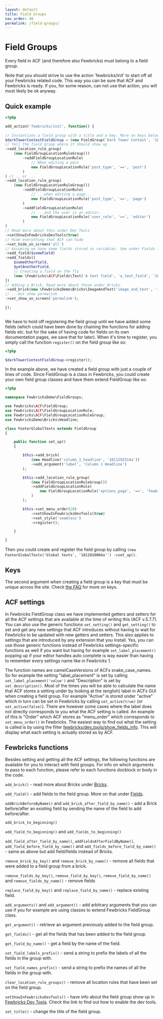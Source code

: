 ```yaml
---
layout: default
title: Field Groups 
nav_order: 40
permalink: /field-groups/
---
```


# Field Groups
Every field in ACF (and therefore also Fewbricks) must belong to a field group. 

Note that you should strive to use the action 'fewbricks/init' to start off all your Fewbricks related code. This way
 you can be sure that ACF and Fewbricks is ready. If you, for some reason, can not use that action, you will most 
 likely be ok anyway.

## Quick example

```php
<?php

add_action('fewbricks/init', function() {
    
// Instantiate a field group with a title and a key. More on keys below. 
$darkTowerContestFieldGroup = (new FieldGroup('Dark Tower Contest', '1811252128a'))
// Tell the field group where it should show up
->add_location_rule_group( 
    (new FieldGroupLocationRuleGroup())
        ->addFieldGroupLocationRule(
            // When editing a post
            new FieldGroupLocationRule('post_type', '==', 'post')
        )
) // ...or ...
->add_location_rule_group(
    (new FieldGroupLocationRuleGroup())
        ->addFieldGroupLocationRule(
            // ...when editing a page...
            new FieldGroupLocationRule('post_type', '==', 'page')
        )
        ->addFieldGroupLocationRule(
            // ...and the user is an editor.
            new FieldGroupLocationRule('user_role', '==', 'editor')
        )
)
// Read more about this under Dev Tools
->setShowInFewbricksDevTools(true)
// Hide everything that ACF can hide
->set_hide_on_screen('all')
// Assuming we have some fields stored in variables. See under Fields for more info
->add_field($someField)
->add_fields([
    $someOtherField,
    $yetAnotherField,
    // Creating a field on the fly
    (new \Fewbricks\ACF\Fields\Text('A text field', 'a_text_field', '1811302037a'))
])
// Adding a Brick. Read more about those under Bricks.
->add_brick(new \FewbricksDemo\Bricks\ImageAndText('image_and_text', '1811392037o'))
// ...but show permalink
->set_show_on_screen('permalink');
    
});
    
```

We have to hold off registering the field group until we have added some fields (which could have been done by 
chaining the functions for adding fields etc. but for the sake of having code for fields on its own documentation 
pages, we save that for later). When it's time to register, you simply call the function `register()` on the field 
group like so:

```php
<?php

$darkTowerContestFieldGroup->register();

```

In the example above, we have created a field group with just a couple of lines of code. Since FieldGroup is a class 
in Fewbricks, you could create your own field group classes and have them extend FieldGroup like so:

```php
<?php

namespace FewbricksDemo\FieldGroups;

use Fewbricks\ACF\FieldGroup;
use Fewbricks\ACF\FieldGroupLocationRule;
use Fewbricks\ACF\FieldGroupLocationRuleGroup;
use FewbricksDemo\Bricks\Headline;

class FooterGlobalTexts extends FieldGroup
{

    public function set_up()
    {

        $this->add_brick(
            (new Headline('column_1_headline', '1811292314a'))
            ->add_argument('label', 'Column 1 Headline')
        );

        $this->add_location_rule_group(
            (new FieldGroupLocationRuleGroup())
            ->addFieldGroupLocationRule(
                new FieldGroupLocationRule('options_page', '==', 'fewbricks-demo-options--global-texts')
            )
        );

        $this->set_menu_order(20)
            ->setShowInFewbricksDevTools(true)
            ->set_style('seamless')
            ->register();

    }

}

```

Then you could create and register the field group by calling `(new FooterGlobalTexts('Global texts', '1812010004a'')
->set_up()`.

## Keys
The second argument when creating a field group is a key that must be unique across the site. Check [the FAQ](/faq/) 
for more on keys.

## ACF settings
In Fewbricks FieldGroup class we have implemented getters and setters for all the ACF settings that are available at the
time of writing this (ACF v.5.7.7). You can also use the generic functions `set_setting()` and `get_setting()` to set 
and get any new settings that ACF introduces without having to wait for Fewbricks to be updated with new getters and 
setters. This also applies to settings that are introduced by any extension that you install. Yes, you can use those 
generic functions instead of Fewbricks settings-specific functions as well if you want but having for example 
`set_label_placement()` popping up if your editor handles auto complete is way easier than having to remember every 
settings name like in Fewbricks 1.
 
The function names are camelCaseVersions of ACFs snake_case_names. So for example the setting "label_placement" is 
set by calling `set_label_placement('value')` and "Description" is set by `set_description()`. Most of the times you will
be able to calculate the name that ACF stores a setting under by looking at the (english) label in ACFs GUI when 
creating a field group. For example "Active" is stored under "active" which in turn can be set in Fewbricks by 
calling `set_active(true)` (or `set_active(false)`). There are however some cases where the label does not directly 
corresponds to you what the ACF setting is called. An example of this is "Order" which ACF stores as "menu_order" 
which corresponds to `set_menu_order()` in Fewbricks. The easiest way to find out what the setting is called is by 
using the filter [fewbricks/dev_tools/show_fields_info](/filters/dev_tools--show_fields_info/). This will display what 
each setting is actually stored as by ACF.

## Fewbricks functions
Besides setting and getting all the ACF settings, the following functions are available for you to interact with field 
groups. For info on which arguments to pass to each function, please refer to each functions docblock or body in the 
code.

`add_brick()` - read more about Bricks under [Bricks](/bricks/).

`add_field()` - add fields to the field group. More on that under [Fields](/fields/).

`addBrickBeforeByName()` and `add_brick_after_field_by_name()` - add a Brick before/after an existing field by sending 
the name of the field to add before/after.

`add_brick_to_beginning()`

`add_field_to_beginning()` and `add_fields_to_beginning()`

`add_field_after_field_by_name()`, `addFieldsAfterFieldByName()`, `add_field_before_field_by_name()` and 
`add_fields_before_field_by_name()` - same as above but add field/fields instead of Bricks.

`remove_brick_by_key()` and `remove_brick_by_name()` - remove all fields that were added to a field group from a brick.

`remove_fields_by_key()`, `remove_field_by_key()`, `remove_field_by_name()` and `remove_fields_by_name()` - remove fields

`replace_field_by_key()` and `replace_field_by_name()` - replace existing field.

`add_arguments()` and `add_argument()` - add arbitrary arguments that you can use if you for example are using classes 
to extend Fewbricks FieldGroup class.

`get_argument()` - retrieve an argument previously added to the field group.

`get_fields()` - get all the fields that has been added to the field group.

`get_field_by_name()` - get a field by the name of the field.

`set_field_labels_prefix()` - send a string to prefix the labels of all the fields in the group with.

`set_field_names_prefix()` - send a string to prefix the names of all the fields in the group with. 

`clear_location_rule_groups()` - remove all location rules that have been set on the field group.

`setShowInFewbricksDevTools()` - have info about the field group show up in [Fewbricks Dev Tools](/dev-tools/). Check
 the link to find out how to enable the dev tools.
 
`set_title()` - change the title of the field group.
